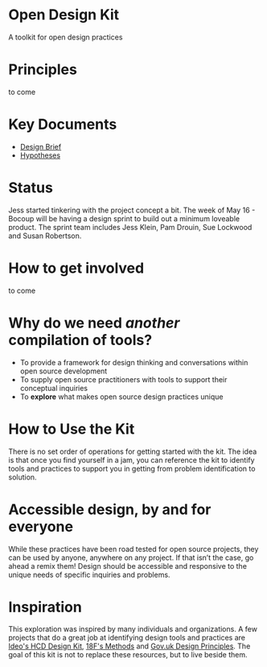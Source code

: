 # Open Design Kit
A toolkit for open design practices

# Principles
to come

# Key Documents
- [Design Brief](https://docs.google.com/document/d/1VVnxsAXJ6ZdNwcGVtBU0kzBdBiTxxB-muxrU-UDUN3Y/edit?usp=sharing)
- [Hypotheses](https://github.com/bocoup/opendesignkit/wiki/Hypotheses)

# Status
Jess started tinkering with the project concept a bit. The week of May 16 - Bocoup will be having a design sprint to build out a minimum loveable product. The sprint team includes Jess Klein, Pam Drouin, Sue Lockwood and Susan Robertson. 

# How to get involved
to come

# Why do we need *another* compilation of tools?
* To provide a framework for design thinking and conversations within open source development
* To supply open source practitioners with tools to support their conceptual inquiries
* To **explore** what makes open source design practices unique 

# How to Use the Kit
There is no set order of operations for getting started with the kit.  The idea is that once you find yourself in a jam, you can reference the kit to identify tools and practices to support you in getting from problem identification to solution. 


# Accessible design, by and for everyone
While these practices have been road tested for open source projects, they can be used by anyone, anywhere on any project. If that isn’t the case, go ahead a remix them! Design should be accessible and responsive to the unique needs of specific inquiries and problems. 


# Inspiration
This exploration was inspired by many individuals and organizations. A few projects that do a great job at identifying design tools and practices are [Ideo's HCD Design Kit](http://www.designkit.org/), [18F's Methods](https://methods.18f.gov/) and [Gov.uk Design Principles](https://www.gov.uk/design-principles). The goal of this kit is not to replace these resources, but to live beside them. 
